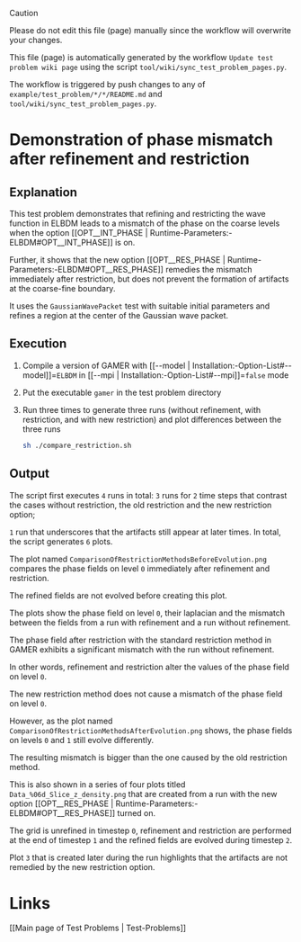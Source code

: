 > [!CAUTION]
> Please do not edit this file (page) manually since the workflow will overwrite your changes.
>
> This file (page) is automatically generated by the workflow `Update test problem wiki page` using the script `tool/wiki/sync_test_problem_pages.py`.
>
> The workflow is triggered by push changes to any of `example/test_problem/*/*/README.md` and `tool/wiki/sync_test_problem_pages.py`.


# Demonstration of phase mismatch after refinement and restriction

## Explanation
This test problem demonstrates that refining and restricting the wave function in ELBDM leads to a mismatch of the phase on the coarse levels when the option [[OPT__INT_PHASE | Runtime-Parameters:-ELBDM#OPT__INT_PHASE]] is on.

Further, it shows that the new option [[OPT__RES_PHASE | Runtime-Parameters:-ELBDM#OPT__RES_PHASE]] remedies the mismatch immediately after restriction, but does not prevent the formation of artifacts at the coarse-fine boundary.

It uses the `GaussianWavePacket` test with suitable initial parameters and refines a region at the center of the Gaussian wave packet.

## Execution
1. Compile a version of GAMER with [[--model | Installation:-Option-List#--model]]=`ELBDM`
in [[--mpi | Installation:-Option-List#--mpi]]=`false` mode

2. Put the executable `gamer` in the test problem directory

3. Run three times to generate three runs (without refinement, with restriction, and with new restriction) and plot differences between the three runs

   ```bash
   sh ./compare_restriction.sh
   ```

## Output
The script first executes `4` runs in total: `3` runs for `2` time steps that contrast the cases without restriction, the old restriction and the new restriction option;

`1` run that underscores that the artifacts still appear at later times. In total, the script generates `6` plots.

The plot named `ComparisonOfRestrictionMethodsBeforeEvolution.png` compares the phase fields on level `0` immediately after refinement and restriction.

The refined fields are not evolved before creating this plot.

The plots show the phase field on level `0`, their laplacian and the mismatch between the fields from a run with refinement and a run without refinement.

The phase field after restriction with the standard restriction method in GAMER exhibits a significant mismatch with the run without refinement.

In other words, refinement and restriction alter the values of the phase field on level `0`.

The new restriction method does not cause a mismatch of the phase field on level `0`.

However, as the plot named `ComparisonOfRestrictionMethodsAfterEvolution.png` shows, the phase fields on levels `0` and `1` still evolve differently.

The resulting mismatch is bigger than the one caused by the old restriction method.

This is also shown in a series of four plots titled `Data_%06d_Slice_z_density.png` that are created from a run with the new option [[OPT__RES_PHASE | Runtime-Parameters:-ELBDM#OPT__RES_PHASE]] turned on.

The grid is unrefined in timestep `0`, refinement and restriction are performed at the end of timestep `1` and the refined fields are evolved during timestep `2`.

Plot `3` that is created later during the run highlights that the artifacts are not remedied by the new restriction option.

# Links
[[Main page of Test Problems | Test-Problems]]

